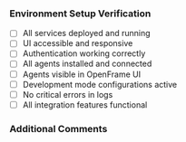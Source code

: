 <!-- Feel free to remove items that aren't applicable -->
### Environment Setup Verification

- [ ] All services deployed and running
- [ ] UI accessible and responsive
- [ ] Authentication working correctly
- [ ] All agents installed and connected
- [ ] Agents visible in OpenFrame UI
- [ ] Development mode configurations active
- [ ] No critical errors in logs
- [ ] All integration features functional

### Additional Comments
<!-- Add any other context about the PR here -->